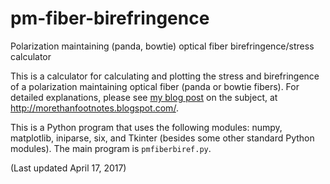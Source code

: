 # pm-fiber-birefringence
Polarization maintaining (panda, bowtie) optical fiber birefringence/stress calculator

This is a calculator for calculating and plotting the stress and birefringence of a polarization maintaining optical fiber (panda or bowtie fibers).  For detailed explanations, please see <A HREF="http://morethanfootnotes.blogspot.com/2014/12/calculating-stress-and-material.html">my blog post</A> on the subject, at <A HREF="http://morethanfootnotes.blogspot.com/">http://morethanfootnotes.blogspot.com/</A>.

This is a Python program that uses the following modules: numpy, matplotlib, iniparse, six, and Tkinter (besides some other standard Python modules).  The main program is <code>pmfiberbiref.py</code>.

(Last updated April 17, 2017)
